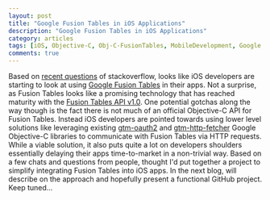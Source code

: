 ```yaml
---
layout: post
title: "Google Fusion Tables in iOS Applications"
description: "Google Fusion Tables in iOS Applications"
category: articles
tags: [iOS, Objective-C, Obj-C-FusionTables, MobileDevelopment, Google Fusion Tables]
comments: true
---
```


Based on [recent questions](http://stackoverflow.com/questions/17896012/creating-fusion-table-from-ios/17896079#17896079) of stackoverflow, looks like iOS developers are starting to look at using [Google Fusion Tables](http://www.google.com/drive/apps.html#fusiontables) in their apps. Not a surprise,  as Fusion Tables looks like a promising technology that has reached maturity with the [Fusion Tables API v1.0](https://developers.google.com/fusiontables/).
One potential gotchas along the way though is the fact there is not much of an official Objective-C API for Fusion Tables. Instead iOS developers are pointed towards using lower level solutions like leveraging existing [gtm-oauth2](https://github.com/google/gtm-oauth2) and [gtm-http-fetcher](https://github.com/google/gtm-http-fetcher) Google Objective-C libraries to communicate with Fusion Tables via HTTP requests. While a viable solution, it also puts quite a lot on developers shoulders essentially delaying their apps time-to-market in a non-trivial way.
Based on a few chats and questions from people, thought I'd put together a project to simplify integrating Fusion Tables into iOS apps. In the next blog, will describe on the approach and hopefully present a functional GitHub project. Keep tuned...
